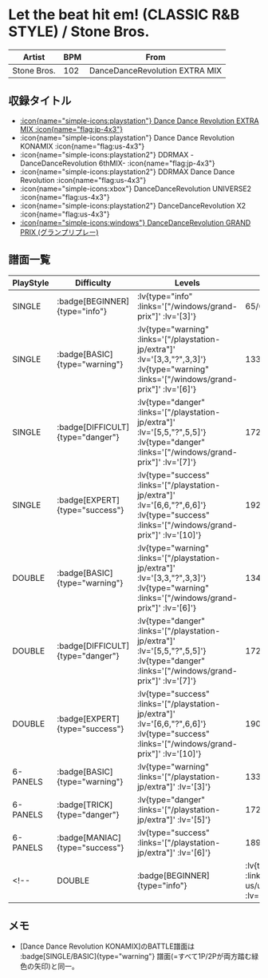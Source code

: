 # Let the beat hit em! (CLASSIC R&B STYLE) / Stone Bros.

|Artist|BPM|From|
|------|---|----|
|Stone Bros.|102|DanceDanceRevolution EXTRA MIX|

## 収録タイトル

- [ :icon{name="simple-icons:playstation"} Dance Dance Revolution EXTRA MIX :icon{name="flag:jp-4x3"} ](/playstation-jp/extra)
- :icon{name="simple-icons:playstation"} Dance Dance Revolution KONAMIX :icon{name="flag:us-4x3"}
- :icon{name="simple-icons:playstation2"} DDRMAX -DanceDanceRevolution 6thMIX- :icon{name="flag:jp-4x3"}
- :icon{name="simple-icons:playstation2"} DDRMAX Dance Dance Revolution :icon{name="flag:us-4x3"}
- :icon{name="simple-icons:xbox"} DanceDanceRevolution UNIVERSE2 :icon{name="flag:us-4x3"}
- :icon{name="simple-icons:playstation2"} DanceDanceRevolution X2 :icon{name="flag:us-4x3"}
- [ :icon{name="simple-icons:windows"} DanceDanceRevolution GRAND PRIX (グランプリプレー)](/windows/grand-prix)

## 譜面一覧

|PlayStyle|Difficulty|Levels|Notes|Movie|
|---------|----------|------|-----|-----|
|SINGLE| :badge[BEGINNER]{type="info"} | :lv{type="info" :links='["/windows/grand-prix"]' :lv='[3]'} |65/0||
|SINGLE| :badge[BASIC]{type="warning"} | :lv{type="warning" :links='["/playstation-jp/extra"]' :lv='[3,3,"?",3,3]'}  :lv{type="warning" :links='["/windows/grand-prix"]' :lv='[6]'} |133/0||
|SINGLE| :badge[DIFFICULT]{type="danger"} | :lv{type="danger" :links='["/playstation-jp/extra"]' :lv='[5,5,"?",5,5]'}  :lv{type="danger" :links='["/windows/grand-prix"]' :lv='[7]'} |172/0||
|SINGLE| :badge[EXPERT]{type="success"} | :lv{type="success" :links='["/playstation-jp/extra"]' :lv='[6,6,"?",6,6]'}  :lv{type="success" :links='["/windows/grand-prix"]' :lv='[10]'} |192/0||
|DOUBLE| :badge[BASIC]{type="warning"} | :lv{type="warning" :links='["/playstation-jp/extra"]' :lv='[3,3,"?",3,3]'}  :lv{type="warning" :links='["/windows/grand-prix"]' :lv='[6]'} |134/0||
|DOUBLE| :badge[DIFFICULT]{type="danger"} | :lv{type="danger" :links='["/playstation-jp/extra"]' :lv='[5,5,"?",5,5]'}  :lv{type="danger" :links='["/windows/grand-prix"]' :lv='[7]'} |172/0||
|DOUBLE| :badge[EXPERT]{type="success"} | :lv{type="success" :links='["/playstation-jp/extra"]' :lv='[6,6,"?",6,6]'}  :lv{type="success" :links='["/windows/grand-prix"]' :lv='[10]'} |190/0||
|6-PANELS| :badge[BASIC]{type="warning"} | :lv{type="warning" :links='["/playstation-jp/extra"]' :lv='[3]'} |133/0||
|6-PANELS| :badge[TRICK]{type="danger"} | :lv{type="danger" :links='["/playstation-jp/extra"]' :lv='[5]'} |172/0||
|6-PANELS| :badge[MANIAC]{type="success"} | :lv{type="success" :links='["/playstation-jp/extra"]' :lv='[6]'} |189/0||
<!-- |DOUBLE| :badge[BEGINNER]{type="info"} | :lv{type="info" :links='["/xbox360-us/universe2"]' :lv='[?]'} ||| -->

## メモ

- [Dance Dance Revolution KONAMIX]のBATTLE譜面は :badge[SINGLE/BASIC]{type="warning"} 譜面(=すべて1P/2Pが両方踏む緑色の矢印)と同一。
